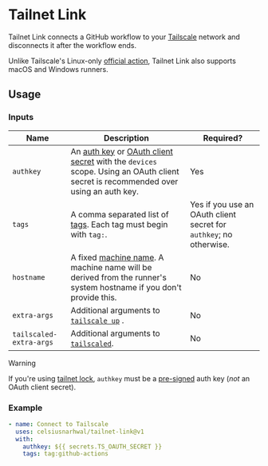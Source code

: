 # Tailnet Link

Tailnet Link connects a GitHub workflow to your [Tailscale](https://tailscale.com) network and disconnects it after the
workflow ends.

Unlike Tailscale's Linux-only [official action](https://github.com/tailscale/github-action), Tailnet Link also supports
macOS and Windows runners.

## Usage

### Inputs

| **Name**                | **Description**                                                                                                                                                                                                            | **Required?**                                                      |
|-------------------------|----------------------------------------------------------------------------------------------------------------------------------------------------------------------------------------------------------------------------|--------------------------------------------------------------------|
| `authkey`               | An [auth key](https://tailscale.com/kb/1085/auth-keys) or [OAuth client secret](https://tailscale.com/kb/1215/oauth-clients) with the `devices` scope. Using an OAuth client secret is recommended over using an auth key. | Yes                                                                |
| `tags`                  | A comma separated list of [tags](https://tailscale.com/kb/1068/tags). Each tag must begin with `tag:`.                                                                                                                     | Yes if you use an OAuth client secret for `authkey`; no otherwise. |
| `hostname`              | A fixed [machine name](https://tailscale.com/kb/1098/machine-names). A machine name will be derived from the runner's system hostname if you don't provide this.                                                           | No                                                                 |
| `extra-args`            | Additional arguments to [`tailscale up`](https://tailscale.com/kb/1241/tailscale-up)  .                                                                                                                                    | No                                                                 |
| `tailscaled-extra-args` | Additional arguments to [`tailscaled`](https://tailscale.com/kb/1278/tailscaled#flags-to-tailscaled).                                                                                                                      | No                                                                 |

>[!WARNING]
> If you're using [tailnet lock](https://tailscale.com/kb/1226/tailnet-lock), `authkey` must be a [pre-signed](https://tailscale.com/kb/1226/tailnet-lock#add-a-node-using-a-pre-signed-auth-key) auth key (_not_ an OAuth client secret).

### Example

```yaml
- name: Connect to Tailscale
  uses: celsiusnarhwal/tailnet-link@v1
  with:
    authkey: ${{ secrets.TS_OAUTH_SECRET }}
    tags: tag:github-actions
```